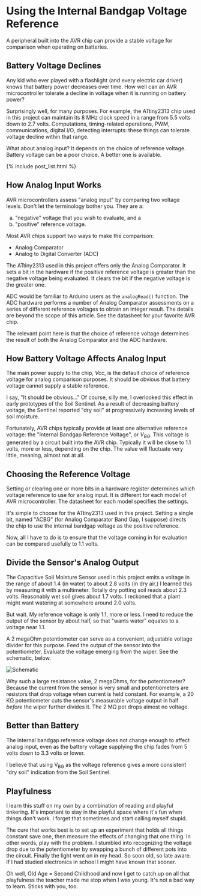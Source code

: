 # Using the Internal Bandgap Voltage Reference
A peripheral built into the AVR chip can provide a stable voltage for comparison when operating on batteries.

## Battery Voltage Declines
Any kid who ever played with a flashlight (and every electric car driver) knows that battery power decreases over time. How well can an AVR microcontroller tolerate a decline in voltage when it is running on battery power?

Surprisingly well, for many purposes. For example, the ATtiny2313 chip used in this project can maintain its 8 MHz clock speed in a range from 5.5 volts down to 2.7 volts. Computations, timing-related operations, PWM, communications, digital I/O, detecting interrupts: these things can tolerate voltage decline within that range.

What about analog input? It depends on the choice of reference voltage. Battery voltage can be a poor choice. A better one is available.

<!-- the following produces a list of posts -->
{% include post_list.html %}

## How Analog Input Works
AVR microcontrollers assess "analog input" by comparing two voltage levels. Don't let the terminology bother you. They are a:

<ol type="a">
  <li> "negative" voltage that you wish to evaluate, and a</li>
  <li> "positive" reference voltage.</li>
</ol>

Most AVR chips support two ways to make the comparison: 
* Analog Comparator
* Analog to Digital Converter (ADC)

The ATtiny2313 used in this project offers only the Analog Comparator. It sets a bit in the hardware if the positive reference voltage is greater than the negative voltage being evaluated. It clears the bit if the negative voltage is the greater one.

ADC would be familiar to Arduino users as the ```analogRead()``` function. The ADC hardware performs a number of Analog Comparator assessments on a series of different reference voltages to obtain an integer result. The details are beyond the scope of this article. See the datasheet for your favorite AVR chip. 

The relevant point here is that the choice of reference voltage determines the result of both the Analog Comparator and the ADC hardware.

## How Battery Voltage Affects Analog Input
The main power supply to the chip, *Vcc*, is the default choice of reference voltage for analog comparison purposes. It should be obvious that battery voltage cannot supply a stable reference. 

I say, "It should be obvious..." Of course, silly me, I overlooked this effect in early prototypes of the Soil Sentinel. As a result of decreasing battery voltage, the Sentinel reported "dry soil" at progressively increasing levels of soil moisture.

Fortunately, AVR chips typically provide at least one alternative reference voltage: the "Internal Bandgap Reference Voltage", or <span style="font-style: italic;">V<sub>BG</sub></span>. This voltage is generated by a circuit built into the AVR chip. Typically it will be close to 1.1 volts, more or less, depending on the chip. The value will fluctuate very little, meaning, almost not at all.

## Choosing the Reference Voltage
Setting or clearing one or more bits in a hardware register determines which voltage reference to use for analog input. It is different for each model of AVR microcontroller. The datasheet for each model specifies the settings.

It's simple to choose for the ATtiny2313 used in this project. Setting a single bit, named "ACBG" (for Analog Comparator Band Gap, I suppose) directs the chip to use the internal bandgap voltage as the positive reference.

Now, all I have to do is to ensure that the voltage coming in for evaluation can be compared usefully to 1.1 volts.

## Divide the Sensor's Analog Output
The Capacitive Soil Moisture Sensor used in this project emits a voltage in the range of about 1.4 (in water) to about 2.8 volts (in dry air.) I learned this by measuring it with a multimeter. Totally dry potting soil reads about 2.3 volts. Reasonably wet soil gives about 1.7 volts. I reckoned that a plant might want watering at somewhere around 2.0 volts.

But wait. My reference voltage is only 1.1, more or less. I need to reduce the output of the sensor by about half, so that "wants water" equates to a voltage near 1.1. 

A 2 megaOhm potentiometer can serve as a convenient, adjustable voltage divider for this purpose. Feed the output of the sensor into the potentiometer. Evaluate the voltage emerging from the wiper. See the schematic, below.

![Schematic]({{site.baseurl}}/images/schematic_Vbg.png)

Why such a large resistance value, 2 megaOhms, for the potentiometer? Because the current from the sensor is very small and potentiometers are resistors that drop voltage when current is held constant. For example, a 20 K&Omega; potentiometer cuts the sensor's measurable voltage output in half *before* the wiper further divides it. The 2 M&Omega; pot drops almost no voltage.

## Better than Battery
The internal bandgap reference voltage does not change enough to affect analog input, even as the battery voltage supplying the chip fades from 5 volts down to 3.3 volts or lower.

I believe that using <span>V<sub>BG</sub></span> as the voltage reference gives a more consistent "dry soil" indication from the Soil Sentinel.

## Playfulness
I learn this stuff on my own by a combination of reading and playful tinkering. It's important to stay in the playful space where it's fun when things don't work. I forget that sometimes and start calling myself stupid. 

The cure that works best is to set up an experiment that holds all things constant save one, then measure the effects of changing that one thing. In other words, play with the problem. I stumbled into recognizing the voltage drop due to the potentiometer by swapping a bunch of different pots into the circuit. Finally the light went on in my head. So soon old, so late aware. If I had studied electronics in school I might have known that sooner.

Oh well, Old Age = Second Childhood and now I get to catch up on all that playfulness the teacher made me stop when I was young. It's not a bad way to learn. Sticks with you, too.
